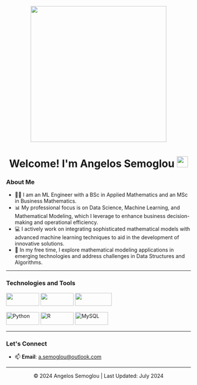 <div id="header" align="center">
  <img src="https://media.giphy.com/media/dWesBcTLavkZuG35MI/giphy.gif" width="370"/> 
</div>

<h1>
  <div align="center"> Welcome! I'm Angelos Semoglou
    <img src="https://media.giphy.com/media/hvRJCLFzcasrR4ia7z/giphy.gif" width="30px"/>
  </h1>

### About Me 
- :man_student: I am an ML Engineer with a BSc in Applied Mathematics and an MSc in Business Mathematics.
- 📊 My professional focus is on Data Science, Machine Learning, and Mathematical Modeling, which I leverage to enhance business decision-making and operational efficiency.
- 💻 I actively work on integrating sophisticated mathematical models with advanced machine learning techniques to aid in the development of innovative solutions.
- 🔬 In my free time, I explore mathematical modeling applications in emerging technologies and address challenges in Data Structures and Algorithms.

***

### Technologies and Tools
<img src="https://img.shields.io/badge/Python-3776AB?style=flat-square&logo=Python&logoColor=FFD43B" height="35" width="90"/> <img src="https://img.shields.io/badge/R-3776AB?style=flat-square&logo=R&logoColor=white" height="35" width="90"/> <img src="https://img.shields.io/badge/MySQL-3776AB?style=flat-square&logo=MySQL&logoColor=FFD43B" height="35" width="100"/>

<img src="https://raw.githubusercontent.com/yurijserrano/Github-Profile-Readme-Logos/master/programming%20languages/python.svg" alt="Python" height="35" width="90"/>
<img src="https://raw.githubusercontent.com/yurijserrano/Github-Profile-Readme-Logos/master/programming%20languages/r.svg" alt="R" height="35" width="90"/>
<img src="https://raw.githubusercontent.com/yurijserrano/Github-Profile-Readme-Logos/master/programming%20languages/mysql.svg" alt="MySQL" height="35" width="90"/>

***

### Let's Connect
- 📫 **Email**: [a.semoglou@outlook.com](mailto:a.semoglou@outlook.com)

</div>

<footer>
  <hr>
  <p align="center">© 2024 Angelos Semoglou | Last Updated: July 2024</p>
</footer>
